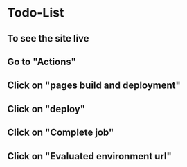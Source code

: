 # Todo-List
## To see the site live
  ## Go to "Actions"
  ## Click on "pages build and deployment"
  ## Click on "deploy"
  ## Click on "Complete job"
  ## Click on "Evaluated environment url"
